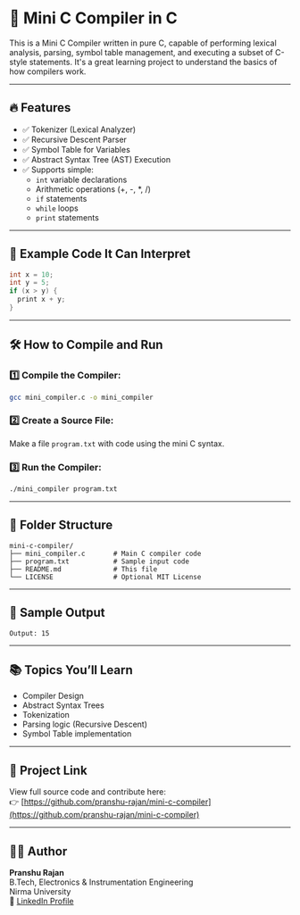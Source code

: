 
# 🧠 Mini C Compiler in C

This is a Mini C Compiler written in pure C, capable of performing lexical analysis, parsing, symbol table management, and executing a subset of C-style statements. It's a great learning project to understand the basics of how compilers work.

---

## 🔥 Features

- ✅ Tokenizer (Lexical Analyzer)
- ✅ Recursive Descent Parser
- ✅ Symbol Table for Variables
- ✅ Abstract Syntax Tree (AST) Execution
- ✅ Supports simple:
  - `int` variable declarations
  - Arithmetic operations (+, -, *, /)
  - `if` statements
  - `while` loops
  - `print` statements

---

## 📝 Example Code It Can Interpret

```c
int x = 10;
int y = 5;
if (x > y) {
  print x + y;
}
```

---

## 🛠️ How to Compile and Run

### 1️⃣ Compile the Compiler:
```bash
gcc mini_compiler.c -o mini_compiler
```

### 2️⃣ Create a Source File:
Make a file `program.txt` with code using the mini C syntax.

### 3️⃣ Run the Compiler:
```bash
./mini_compiler program.txt
```

---

## 📂 Folder Structure

```
mini-c-compiler/
├── mini_compiler.c       # Main C compiler code
├── program.txt           # Sample input code
├── README.md             # This file
└── LICENSE               # Optional MIT License
```

---

## 🧪 Sample Output

```
Output: 15
```

---

## 📚 Topics You’ll Learn

- Compiler Design
- Abstract Syntax Trees
- Tokenization
- Parsing logic (Recursive Descent)
- Symbol Table implementation

---

## 🔗 Project Link

View full source code and contribute here:  
👉 [https://github.com/pranshu-rajan/mini-c-compiler](https://github.com/pranshu-rajan/mini-c-compiler)

---

## 👨‍💻 Author

**Pranshu Rajan**  
B.Tech, Electronics & Instrumentation Engineering  
Nirma University  
🔗 [LinkedIn Profile](https://www.linkedin.com/in/pranshu-rajan-898556325/)
